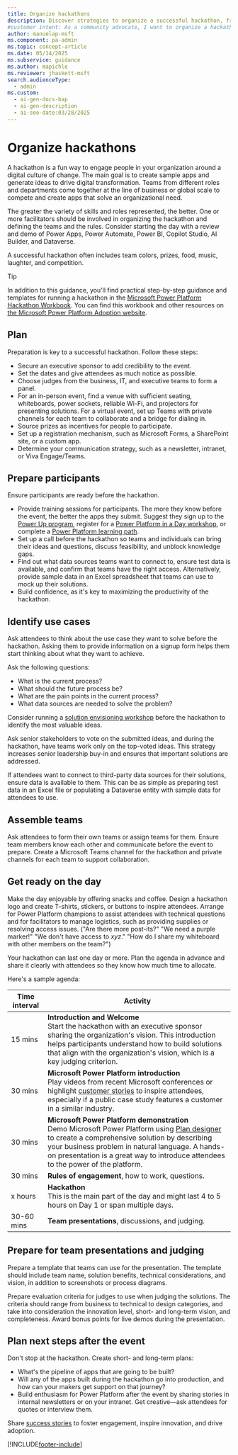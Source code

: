 ```yaml
---
title: Organize hackathons
description: Discover strategies to organize a successful hackathon, from logistics to team readiness, and inspire digital transformation in your organization.
#customer intent: As a community advocate, I want to organize a hackathon so that I can drive innovation and collaboration within my organization.
author: manuelap-msft
ms.component: pa-admin
ms.topic: concept-article
ms.date: 05/14/2025
ms.subservice: guidance
ms.author: mapichle
ms.reviewer: jhaskett-msft
search.audienceType:
  - admin
ms.custom:
  - ai-gen-docs-bap
  - ai-gen-description
  - ai-seo-date:03/28/2025
---
```


# Organize hackathons

A hackathon is a fun way to engage people in your organization around a digital culture of change. The main goal is to create sample apps and generate ideas to drive digital transformation. Teams from different roles and departments come together at the line of business or global scale to compete and create apps that solve an organizational need.

The greater the variety of skills and roles represented, the better. One or more facilitators should be involved in organizing the hackathon and defining the teams and the rules. Consider starting the day with a review and demo of Power Apps, Power Automate, Power BI, Copilot Studio, AI Builder, and Dataverse.

A successful hackathon often includes team colors, prizes, food, music, laughter, and competition.

> [!TIP]
> In addition to this guidance, you'll find practical step-by-step guidance and templates for running a hackathon in the [Microsoft Power Platform Hackathon Workbook](https://aka.ms/powerplatformhackathonworkbook). You can find this workbook and other resources on [the Microsoft Power Platform Adoption website](https://adoption.microsoft.com/powerplatform).

## Plan

Preparation is key to a successful hackathon. Follow these steps:

- Secure an executive sponsor to add credibility to the event.
- Set the dates and give attendees as much notice as possible.
- Choose judges from the business, IT, and executive teams to form a panel.
- For an in-person event, find a venue with sufficient seating, whiteboards, power sockets, reliable Wi-Fi, and projectors for presenting solutions. For a virtual event, set up Teams with private channels for each team to collaborate and a bridge for dialing in.
- Source prizes as incentives for people to participate.
- Set up a registration mechanism, such as Microsoft Forms, a SharePoint site, or a custom app.
- Determine your communication strategy, such as a newsletter, intranet, or Viva Engage/Teams.

## Prepare participants

Ensure participants are ready before the hackathon.

-	Provide training sessions for participants. The more they know before the event, the better the apps they submit. Suggest they sign up to the [Power Up program](https://powerup.microsoft.com/?referral=learn), register for a [Power Platform in a Day workshop](https://www.microsoft.com/power-platform/training-workshops), or complete a [Power Platform learning path](/training/powerplatform/).
-	Set up a call before the hackathon so teams and individuals can bring their ideas and questions, discuss feasibility, and unblock knowledge gaps.
-	Find out what data sources teams want to connect to, ensure test data is available, and confirm that teams have the right access. Alternatively, provide sample data in an Excel spreadsheet that teams can use to mock up their solutions.
-	Build confidence, as it's key to maximizing the productivity of the hackathon.

## Identify use cases

Ask attendees to think about the use case they want to solve before the hackathon. Asking them to provide information on a signup form helps them start thinking about what they want to achieve.

Ask the following questions:

- What is the current process?
- What should the future process be?
- What are the pain points in the current process?
- What data sources are needed to solve the problem?

Consider running a [solution envisioning workshop](solution-envisioning.md) before the hackathon to identify the most valuable ideas.

Ask senior stakeholders to vote on the submitted ideas, and during the hackathon, have teams work only on the top-voted ideas. This strategy increases senior leadership buy-in and ensures that important solutions are addressed.

If attendees want to connect to third-party data sources for their solutions, ensure data is available to them. This can be as simple as preparing test data in an Excel file or populating a Dataverse entity with sample data for attendees to use.

## Assemble teams

Ask attendees to form their own teams or assign teams for them. Ensure team members know each other and communicate before the event to prepare. Create a Microsoft Teams channel for the hackathon and private channels for each team to support collaboration.

## Get ready on the day

Make the day enjoyable by offering snacks and coffee. Design a hackathon logo and create T-shirts, stickers, or buttons to inspire attendees. Arrange for Power Platform champions to assist attendees with technical questions and for facilitators to manage logistics, such as providing supplies or resolving access issues. ("Are there more post-its?" "We need a purple marker!" "We don't have access to *xyz*." "How do I share my whiteboard with other members on the team?")

Your hackathon can last one day or more. Plan the agenda in advance and share it clearly with attendees so they know how much time to allocate.

Here's a sample agenda:

| Time interval |  Activity |
|----|----|
| 15 mins	| **Introduction and Welcome**<br>Start the hackathon with an executive sponsor sharing the organization's vision. This introduction helps participants understand how to build solutions that align with the organization's vision, which is a key judging criterion. |
| 30 mins	| **Microsoft Power Platform introduction**<br>Play videos from recent Microsoft conferences or highlight [customer stories](https://www.microsoft.com/power-platform/blog/power-apps/power-platform-stories) to inspire attendees, especially if a public case study features a customer in a similar industry. |
| 30 mins	| **Microsoft Power Platform demonstration**<br>Demo Microsoft Power Platform using [Plan designer](/power-apps/maker/plan-designer/plan-designer) to create a comprehensive solution by describing your business problem in natural language. A hands-on presentation is a great way to introduce attendees to the power of the platform. |
| 30 mins | **Rules of engagement**, how to work, questions. |
| x hours | **Hackathon**<br>This is the main part of the day and might last 4 to 5 hours on Day 1 or span multiple days. |
| 30-60 mins | **Team presentations**, discussions, and judging. |

## Prepare for team presentations and judging

Prepare a template that teams can use for the presentation. The template should include team name, solution benefits, technical considerations, and vision, in addition to screenshots or process diagrams.

Prepare evaluation criteria for judges to use when judging the solutions. The criteria should range from business to technical to design categories, and take into consideration the innovation level, short- and long-term vision, and completeness. Award bonus points for live demos during the presentation.

## Plan next steps after the event

Don't stop at the hackathon. Create short- and long-term plans:

-	What's the pipeline of apps that are going to be built? 
-	Will any of the apps built during the hackathon go into production, and how can your makers get support on that journey? 
-	Build enthusiasm for Power Platform after the event by sharing stories in internal newsletters or on your intranet. Get creative—ask attendees for quotes or interview them.

Share [success stories](show-and-tell.md) to foster engagement, inspire innovation, and drive adoption.

[!INCLUDE[footer-include](../../includes/footer-banner.md)]
